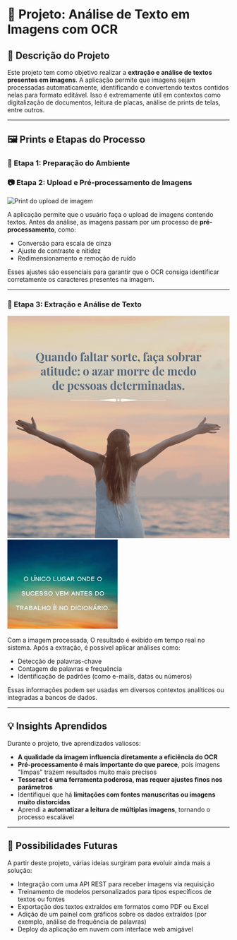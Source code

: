 # 🧠 Projeto: Análise de Texto em Imagens com OCR

## 📌 Descrição do Projeto

Este projeto tem como objetivo realizar a **extração e análise de textos presentes em imagens**. A aplicação permite que imagens sejam processadas automaticamente, identificando e convertendo textos contidos nelas para formato editável. Isso é extremamente útil em contextos como digitalização de documentos, leitura de placas, análise de prints de telas, entre outros.

---

## 🖼️ Prints e Etapas do Processo

### 🔧 Etapa 1: Preparação do Ambiente

### 📷 Etapa 2: Upload e Pré-processamento de Imagens

![Print do upload de imagem](./prints/upload-imagem.png)

A aplicação permite que o usuário faça o upload de imagens contendo textos. Antes da análise, as imagens passam por um processo de **pré-processamento**, como:

- Conversão para escala de cinza
- Ajuste de contraste e nitidez
- Redimensionamento e remoção de ruído

Esses ajustes são essenciais para garantir que o OCR consiga identificar corretamente os caracteres presentes na imagem.

---

### 🧪 Etapa 3: Extração e Análise de Texto

![alt text](image.png)
![alt text](image-1.png)

Com a imagem processada, O resultado é exibido em tempo real no sistema. Após a extração, é possível aplicar análises como:

- Detecção de palavras-chave
- Contagem de palavras e frequência
- Identificação de padrões (como e-mails, datas ou números)

Essas informações podem ser usadas em diversos contextos analíticos ou integradas a bancos de dados.

---

## 💡 Insights Aprendidos

Durante o projeto, tive aprendizados valiosos:

- **A qualidade da imagem influencia diretamente a eficiência do OCR**
- **Pré-processamento é mais importante do que parece**, pois imagens "limpas" trazem resultados muito mais precisos
- **Tesseract é uma ferramenta poderosa, mas requer ajustes finos nos parâmetros**
- Identifiquei que há **limitações com fontes manuscritas ou imagens muito distorcidas**
- Aprendi a **automatizar a leitura de múltiplas imagens**, tornando o processo escalável

---

## 🚀 Possibilidades Futuras

A partir deste projeto, várias ideias surgiram para evoluir ainda mais a solução:

- Integração com uma API REST para receber imagens via requisição
- Treinamento de modelos personalizados para tipos específicos de textos ou fontes
- Exportação dos textos extraídos em formatos como PDF ou Excel
- Adição de um painel com gráficos sobre os dados extraídos (por exemplo, análise de frequência de palavras)
- Deploy da aplicação em nuvem com interface web amigável

